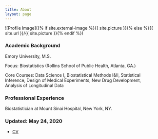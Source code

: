 ```yaml
---
title: About
layout: page
---
```

![Profile Image]({% if site.external-image %}{{ site.picture }}{% else %}{{ site.url }}/{{ site.picture }}{% endif %})

<h3>Academic Background</h3>
<p>Emory University, M.S.<p>
<p>Focus: Biostatistics (Rollins School of Public Health, Atlanta, GA.)<p>
<p>Core Courses: Data Science I, Biostatistical Methods I&II, Statistical Inference, Design of Medical Experiments, New Drug Development, Analysis of Longitudinal Data<p>

<h3>Professional Experience</h3>
<p>Biostatistician at Mount Sinai Hospital, New York, NY.</p>



<h3>Updated: May 24, 2020</h3>
<ul>
<li><a href="https://huoxingyue14.github.io/h/assets/Resume1.pdf"> <p>CV</p> </a></li>
</ul>
